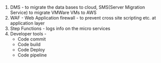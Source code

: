 1. DMS - to migrate the data bases to cloud, SMS(Server Migration Service) to migrate VMWare VMs to AWS
2. WAF - Web Application firewall - to prevent cross site scripting etc. at application layer
3. Step Functions - logs info on the micro services
4. Developer tools -
   - Code commit
   - Code build
   - Code Deploy
   - Code pipeline
